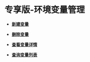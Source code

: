 # 专享版-环境变量管理<a name="ZH-CN_TOPIC_0259167170"></a>

 

-   **[新建变量](新建变量.md)**  

-   **[删除变量](删除变量.md)**  

-   **[查看变量详情](查看变量详情.md)**  

-   **[查询变量列表](查询变量列表.md)**  


